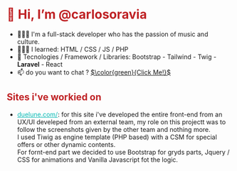 <h1 style="color:#BF2124; !important"> 👋 Hi, I’m @carlosoravia </h1>
<p>
  <ul>
    <li>💁🏻‍♂️ I'm a full-stack developer who has the passion of music and culture.</li>
    <li>🧑🏻‍💻 I learned: HTML / CSS / JS / PHP </li>
    <li>🌱 Tecnologies / Framework / Libraries: Bootstrap - Tailwind - Twig - <strong>Laravel</strong> - React</li>
    <li>📫 do you want to chat ? <a href="mailto:carlo.soravia99@gmail.com">$\color{green}{Click Me!}$</a></li>
  </ul>
</p>

<h2 style="color:#BF2124;">Sites i've workied on</h2>
<p>
  <ul>
    <li><a style="color: #0ABAB5;" href="https://www.duelune.com/" target="_blank">duelune.com/</a>: for this site i've developed the entire front-end from an UX/UI develeped from an external team, my role on this projectt was to follow the screenshots given by the other team and nothing more. 
      <br>
      I used Tiwig as engine template (PHP based) with a CSM for special offers or other dynamic contents.
      <br>
      For fornt-end part we decided to use Bootstrap for gryds parts, Jquery / CSS for animations and Vanilla Javascript fot the logic.  
    </li>
  </ul>
</p>

